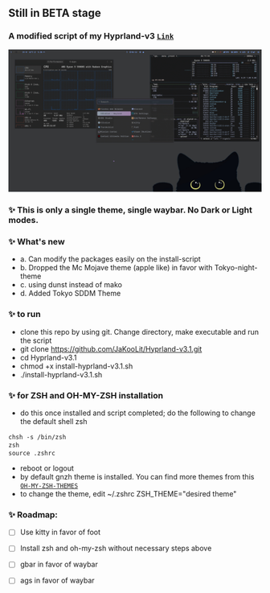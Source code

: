 ## Still in BETA stage

### A modified script of my Hyprland-v3 [`Link`](https://github.com/JaKooLit/Hyprland-v3)

![alt text](https://github.com/JaKooLit/Hyprland-v3.1/blob/main/screenshots/Sample-Tokyo-waybar.png "Default")

### ✨ This is only a single theme, single waybar. No Dark or Light modes.

### ✨ What's new
- a. Can modify the packages easily on the install-script
- b. Dropped the Mc Mojave theme (apple like) in favor with Tokyo-night-theme
- c. using dunst instead of mako
- d. Added Tokyo SDDM Theme 

### ✨ to run
- clone this repo by using git. Change directory, make executable and run the script
- git clone https://github.com/JaKooLit/Hyprland-v3.1.git 
- cd Hyprland-v3.1 
- chmod +x install-hyprland-v3.1.sh 
- ./install-hyprland-v3.1.sh

### ✨ for ZSH and OH-MY-ZSH installation
- do this once installed and script completed; do the following to change the default shell zsh
```
chsh -s /bin/zsh
zsh
source .zshrc
```
- reboot or logout
- by default gnzh theme is installed. You can find more themes from this [`OH-MY-ZSH-THEMES`](https://github.com/ohmyzsh/ohmyzsh/wiki/Themes)
- to change the theme, edit ~/.zshrc ZSH_THEME="desired theme"

### ✨ Roadmap:
- [ ] Use kitty in favor of foot
- [ ] Install zsh and oh-my-zsh without necessary steps above
- [ ] gbar in favor of waybar
- [ ] ags in favor of waybar

